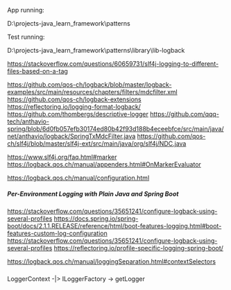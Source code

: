App running:

D:\projects-java\_learn_framework\patterns

Test running:

D:\projects-java\_learn_framework\patterns\library\lib-logback

https://stackoverflow.com/questions/60659731/slf4j-logging-to-different-files-based-on-a-tag

https://github.com/qos-ch/logback/blob/master/logback-examples/src/main/resources/chapters/filters/mdcfilter.xml
https://github.com/qos-ch/logback-extensions
https://reflectoring.io/logging-format-logback/
https://github.com/thombergs/descriptive-logger
https://github.com/qqq-tech/anthavio-spring/blob/6d0fb057efb30174ed80b42f93d188b4eceebfce/src/main/java/net/anthavio/logback/SpringTxMdcFilter.java
https://github.com/qos-ch/slf4j/blob/master/slf4j-ext/src/main/java/org/slf4j/NDC.java

https://www.slf4j.org/faq.html#marker
https://logback.qos.ch/manual/appenders.html#OnMarkerEvaluator

https://logback.qos.ch/manual/configuration.html

##### Per-Environment Logging with Plain Java and Spring Boot

https://stackoverflow.com/questions/35651241/configure-logback-using-several-profiles
https://docs.spring.io/spring-boot/docs/2.1.1.RELEASE/reference/html/boot-features-logging.html#boot-features-custom-log-configuration
https://stackoverflow.com/questions/35651241/configure-logback-using-several-profiles
https://reflectoring.io/profile-specific-logging-spring-boot/

https://logback.qos.ch/manual/loggingSeparation.html#contextSelectors

#####

LoggerContext -|> ILoggerFactory -> getLogger
